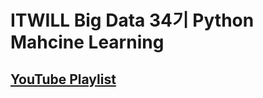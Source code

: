 # ITWILL Big Data 34기 Python Mahcine Learning

## [YouTube Playlist](https://www.youtube.com/playlist?list=PLIYf0rAjO5mbGrzynXhm3f1oQe0G2ilg8)
